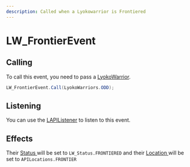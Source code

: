 ```yaml
---
description: Called when a Lyokowarrior is Frontiered
---
```


# LW\_FrontierEvent

## Calling 

To call this event, you need to pass a [LyokoWarrior](../../virtualentities/lyokowarrior/).

```csharp
LW_FrontierEvent.Call(LyokoWarriors.ODD);
```

## Listening

You can use the [LAPIListener](../lapilistener.md) to listen to this event.

## Effects

Their [Status ](../../virtualentities/lyokowarrior/lw_status.md)will be set to `LW_Status.FRONTIERED` and their [Location ](../../virtualentities/lyokowarrior/lyokowarrior.md#location)will be set to `APILocations.FRONTIER`

